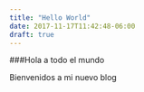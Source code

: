 ```yaml
---
title: "Hello World"
date: 2017-11-17T11:42:48-06:00
draft: true
---
```


###Hola a todo el mundo

Bienvenidos a mi nuevo blog

